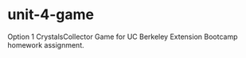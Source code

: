 # unit-4-game
Option 1 CrystalsCollector Game for UC Berkeley Extension Bootcamp homework assignment.
